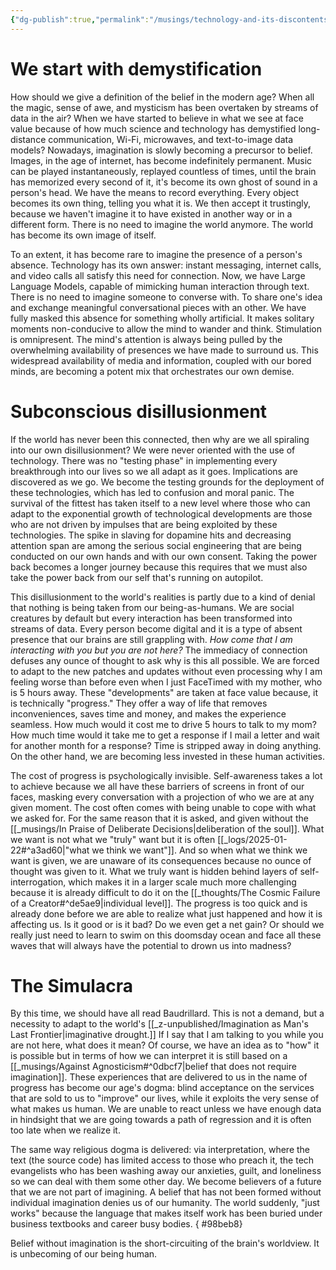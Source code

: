 ```yaml
---
{"dg-publish":true,"permalink":"/musings/technology-and-its-discontents/","noteIcon":"","created":"2025-01-26"}
---
```


# We start with demystification
How should we give a definition of the belief in the modern age? When all the magic, sense of awe, and mysticism has been overtaken by streams of data in the air? When we have started to believe in what we see at face value because of how much science and technology has demystified long-distance communication, Wi-Fi, microwaves, and text-to-image data models? Nowadays, imagination is slowly becoming a precursor to belief. Images, in the age of internet, has become indefinitely permanent. Music can be played instantaneously, replayed countless of times, until the brain has memorized every second of it, it's become its own ghost of sound in a person's head. We have the means to record everything. Every object becomes its own thing, telling you what it is. We then accept it trustingly, because we haven't imagine it to have existed in another way or in a different form. There is no need to imagine the world anymore. The world has become its own image of itself.

To an extent, it has become rare to imagine the presence of a person's absence. Technology has its own answer: instant messaging, internet calls, and video calls all satisfy this need for connection. Now, we have Large Language Models, capable of mimicking human interaction through text. There is no need to imagine someone to converse with. To share one's idea and exchange meaningful conversational pieces with an other. We have fully masked this absence for something wholly artificial. It makes solitary moments non-conducive to allow the mind to wander and think. Stimulation is omnipresent. The mind's attention is always being pulled by the overwhelming availability of presences we have made to surround us. This widespread availability of media and information, coupled with our bored minds, are becoming a potent mix that orchestrates our own demise.

# Subconscious disillusionment
If the world has never been this connected, then why are we all spiraling into our own disillusionment? We were never oriented with the use of technology. There was no "testing phase" in implementing every breakthrough into our lives so we all adapt as it goes. Implications are discovered as we go. We become the testing grounds for the deployment of these technologies, which has led to confusion and moral panic. The survival of the fittest has taken itself to a new level where those who can adapt to the exponential growth of technological developments are those who are not driven by impulses that are being exploited by these technologies. The spike in slaving for dopamine hits and decreasing attention span are among the serious social engineering that are being conducted on our own hands and with our own consent. Taking the power back becomes a longer journey because this requires that we must also take the power back from our self that's running on autopilot.

This disillusionment to the world's realities is partly due to a kind of denial that nothing is being taken from our being-as-humans. We are social creatures by default but every interaction has been transformed into streams of data. Every person become digital and it is a type of absent presence that our brains are still grappling with. *How come that I am interacting with you but you are not here?* The immediacy of connection defuses any ounce of thought to ask why is this all possible. We are forced to adapt to the new patches and updates without even processing why I am feeling worse than before even when I just FaceTimed with my mother, who is 5 hours away. These "developments" are taken at face value because, it is technically "progress." They offer a way of life that removes inconveniences, saves time and money, and makes the experience seamless. How much would it cost me to drive 5 hours to talk to my mom? How much time would it take me to get a response if I mail a letter and wait for another month for a response? Time is stripped away in doing anything. On the other hand, we are becoming less invested in these human activities.

The cost of progress is psychologically invisible. Self-awareness takes a lot to achieve because we all have these barriers of screens in front of our faces, masking every conversation with a projection of who we are at any given moment. The cost often comes with being unable to cope with what we asked for. For the same reason that it is asked, and given without the [[_musings/In Praise of Deliberate Decisions\|deliberation of the soul]]. What we want is not what we "truly" want but it is often [[_logs/2025-01-22#^a3ad60\|"what we think we want"]]. And so when what we think we want is given, we are unaware of its consequences because no ounce of thought was given to it. What we truly want is hidden behind layers of self-interrogation, which makes it in a larger scale much more challenging because it is already difficult to do it on the [[_thoughts/The Cosmic Failure of a Creator#^de5ae9\|individual level]]. The progress is too quick and is already done before we are able to realize what just happened and how it is affecting us. Is it good or is it bad? Do we even get a net gain? Or should we really just need to learn to swim on this doomsday ocean and face all these waves that will always have the potential to drown us into madness?

# The Simulacra
By this time, we should have all read Baudrillard. This is not a demand, but a necessity to adapt to the world's [[_z-unpublished/Imagination as Man's Last Frontier\|imaginative drought.]] If I say that I am talking to you while you are not here, what does it mean? Of course, we have an idea as to "how" it is possible but in terms of how we can interpret it is still based on a [[_musings/Against Agnosticism#^0dbcf7\|belief that does not require imagination]]. These experiences that are delivered to us in the name of progress has become our age's dogma: blind acceptance on the services that are sold to us to "improve" our lives, while it exploits the very sense of what makes us human. We are unable to react unless we have enough data in hindsight that we are going towards a path of regression and it is often too late when we realize it.

The same way religious dogma is delivered: via interpretation, where the text (the source code) has limited access to those who preach it, the tech evangelists who has been washing away our anxieties, guilt, and loneliness so we can deal with them some other day. We become believers of a future that we are not part of imagining. A belief that has not been formed without individual imagination denies us of our humanity. The world suddenly, "just works" because the language that makes itself work has been buried under business textbooks and career busy bodies. 
{ #98beb8}


Belief without imagination is the short-circuiting of the brain's worldview. It is unbecoming of our being human.